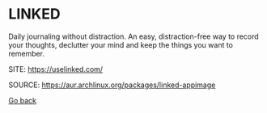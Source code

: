 # LINKED

 Daily journaling without distraction. An easy, distraction-free 
 way to record your thoughts, declutter your mind and keep the 
 things you want to remember.

 SITE: https://uselinked.com/

 SOURCE: https://aur.archlinux.org/packages/linked-appimage

 [Go back](https://portable-linux-apps.github.io/apps.html)
